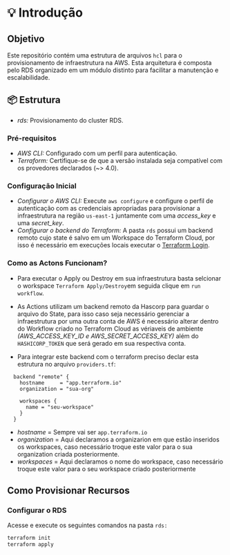 # 💡 Introdução

## Objetivo ##
Este repositório contém uma estrutura de arquivos `hcl` para o provisionamento de infraestrutura na AWS. Esta arquitetura é composta pelo RDS organizado em um módulo distinto para facilitar a manutenção e escalabilidade.

## 📦 Estrutura ##

- *rds:* Provisionamento do cluster RDS.

### Pré-requisitos

- *AWS CLI:* Configurado com um perfil para autenticação.
- *Terraform:* Certifique-se de que a versão instalada seja compatível com os provedores declarados (~> 4.0).

### Configuração Inicial

- *Configurar o AWS CLI:* Execute `aws configure` e configure o perfil de autenticação com as credenciais apropriadas para provisionar a infraestrutura na região `us-east-1` juntamente com uma *access_key* e uma *secret_key*.
- *Configurar o backend do Terraform:* A pasta `rds` possui um backend remoto cujo state é salvo em um Workspace do Terraform Cloud, por isso é necessário em execuções locais executar o [Terraform Login](https://developer.hashicorp.com/terraform/tutorials/cloud-get-started/cloud-login#start-the-login-flow).

### Como as Actons Funcionam?
- Para executar o Apply ou Destroy em sua infraestrutura basta selcionar o workspace `Terraform Apply/Destroy`em seguida clique em `run workflow`.
- As Actions utilizam um backend remoto da Hascorp para guardar o arquivo do State, para isso caso seja necessário gerenciar a infraestrutura por uma outra conta de AWS é necessário alterar dentro do Workflow criado no Terraform Cloud as vériaveis de ambiente *(AWS_ACCESS_KEY_ID e AWS_SECRET_ACCESS_KEY)* além do `HASHICORP_TOKEN` que será gerado em sua respectiva conta.

- Para integrar este backend com o terraform preciso declar esta estrutura no arquivo `providers.tf`:

```hcl
  backend "remote" {
    hostname     = "app.terraform.io"
    organization = "sua-org"

    workspaces {
      name = "seu-workspace"
    }
  }
```

- *hostname* = Sempre vai ser `app.terraform.io`
- *organization* = Aqui declaramos a organizarion em que estão inseridos os workspaces, caso necessário troque este valor para o sua organization criada posteriormente.
- *workspaces* = Aqui declaramos o nome do workspace, caso necessário troque este valor para o seu workspace criado posteriormente

## Como Provisionar Recursos ##

### Configurar o RDS

Acesse e execute os seguintes comandos na pasta `rds:`

```bash
terraform init
terraform apply

```